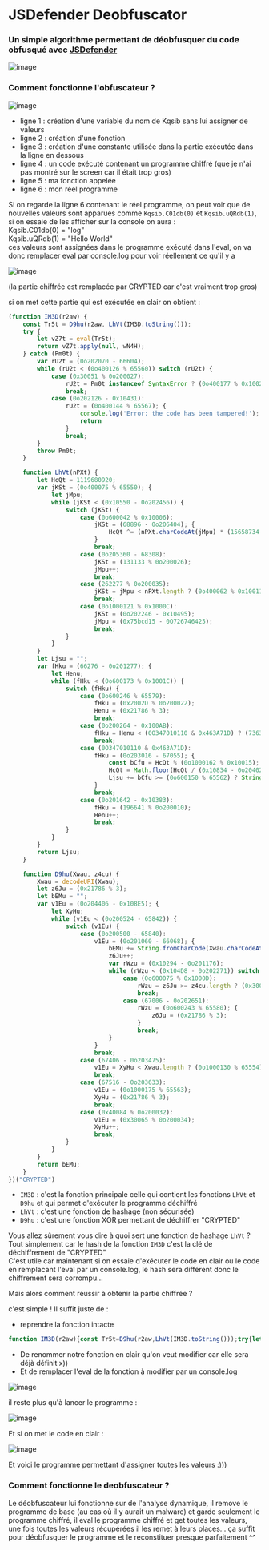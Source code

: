 # JSDefender Deobfuscator
### Un simple algorithme permettant de déobfusquer du code obfusqué avec [JSDefender](https://www.preemptive.com/products/jsdefender/)
![image](https://cdn.discordapp.com/attachments/863482336612319272/1014241854801313894/unknown.png)

### Comment fonctionne l'obfuscateur ? 

![image](https://cdn.discordapp.com/attachments/1025769112221270050/1040394825561808896/image.png)

* ligne 1 : création d'une variable du nom de Kqsib sans lui assigner de valeurs
* ligne 2 : création d'une fonction 
* ligne 3 : création d'une constante utilisée dans la partie exécutée dans la ligne en dessous
* ligne 4 : un code exécuté contenant un programme chiffré (que je n'ai pas montré sur le screen car il était trop gros)
* ligne 5 : ma fonction appelée
* ligne 6 : mon réel programme

Si on regarde la ligne 6 contenant le réel programme, on peut voir que de nouvelles valeurs sont apparues comme `Kqsib.C01db(0)` et `Kqsib.uQRdb(1)`, si on essaie de les afficher sur la console on aura : </br>
Kqsib.C01db(0) = "log"</br>
Kqsib.uQRdb(1) = "Hello World"</br>
ces valeurs sont assignées dans le programme exécuté dans l'eval, on va donc remplacer eval par console.log pour voir réellement ce qu'il y a </br>

![image](https://cdn.discordapp.com/attachments/1013995486883094590/1014254253633716282/unknown.png)

(la partie chiffrée est remplacée par CRYPTED car c'est vraiment trop gros)

si on met cette partie qui est exécutée en clair on obtient : 

```javascript
(function IM3D(r2aw) {
    const Tr5t = D9hu(r2aw, LhVt(IM3D.toString()));
    try {
        let vZ7t = eval(Tr5t);
        return vZ7t.apply(null, wN4H);
    } catch (Pm0t) {
        var rU2t = (0o202070 - 66604);
        while (rU2t < (0o400126 % 65560)) switch (rU2t) {
            case (0x30051 % 0o200027):
                rU2t = Pm0t instanceof SyntaxError ? (0o400177 % 0x1002D) : (0o400130 % 0x10019);
                break;
            case (0o202126 - 0x10431):
                rU2t = (0o400144 % 65567); {
                    console.log('Error: the code has been tampered!');
                    return
                }
                break;
        }
        throw Pm0t;
    }

    function LhVt(nPXt) {
        let HcQt = 1119680920;
        var jKSt = (0o400075 % 65550); {
            let jMpu;
            while (jKSt < (0x10550 - 0o202456)) {
                switch (jKSt) {
                    case (0o600042 % 0x10006):
                        jKSt = (68896 - 0o206404); {
                            HcQt ^= (nPXt.charCodeAt(jMpu) * (15658734 ^ 0O73567354) + nPXt.charCodeAt(jMpu >>> (0x4A5D0CE & 0O320423424))) ^ 78040585;
                        }
                        break;
                    case (0o205360 - 68308):
                        jKSt = (131133 % 0o200026);
                        jMpu++;
                        break;
                    case (262277 % 0o200035):
                        jKSt = jMpu < nPXt.length ? (0o400062 % 0x10011) : (67916 - 0o204452);
                        break;
                    case (0o1000121 % 0x1000C):
                        jKSt = (0o202246 - 0x10495);
                        jMpu = (0x75bcd15 - 0O726746425);
                        break;
                }
            }
        }
        let Ljsu = "";
        var fHku = (66276 - 0o201277); {
            let Henu;
            while (fHku < (0o600173 % 0x1001C)) {
                switch (fHku) {
                    case (0o600246 % 65579):
                        fHku = (0x2002D % 0o200022);
                        Henu = (0x21786 % 3);
                        break;
                    case (0o200264 - 0x100AB):
                        fHku = Henu < (0O347010110 & 0x463A71D) ? (73639709 % 9) : (0o207474 - 69397);
                        break;
                    case (0O347010110 & 0x463A71D):
                        fHku = (0o203016 - 67055); {
                            const bCfu = HcQt % (0o1000162 % 0x10015);
                            HcQt = Math.floor(HcQt / (0x10834 - 0o204026));
                            Ljsu += bCfu >= (0o600150 % 65562) ? String.fromCharCode((0o1000441 % 0x10038) + (bCfu - (0o204040 - 0x10806))) : String.fromCharCode((0o215206 - 72229) + bCfu);
                        }
                        break;
                    case (0o201642 - 0x10383):
                        fHku = (196641 % 0o200010);
                        Henu++;
                        break;
                }
            }
        }
        return Ljsu;
    }

    function D9hu(Xwau, z4cu) {
        Xwau = decodeURI(Xwau);
        let z6Ju = (0x21786 % 3);
        let bEMu = "";
        var v1Eu = (0o204406 - 0x108E5); {
            let XyHu;
            while (v1Eu < (0o200524 - 65842)) {
                switch (v1Eu) {
                    case (0o200500 - 65840):
                        v1Eu = (0o201060 - 66068); {
                            bEMu += String.fromCharCode(Xwau.charCodeAt(XyHu) ^ z4cu.charCodeAt(z6Ju));
                            z6Ju++;
                            var rWzu = (0x10294 - 0o201176);
                            while (rWzu < (0x104D8 - 0o202271)) switch (rWzu) {
                                case (0o600075 % 0x1000D):
                                    rWzu = z6Ju >= z4cu.length ? (0x3005A % 0o200027) : (0o400173 % 65582);
                                    break;
                                case (67006 - 0o202651):
                                    rWzu = (0o600243 % 65580); {
                                        z6Ju = (0x21786 % 3);
                                    }
                                    break;
                            }
                        }
                        break;
                    case (67406 - 0o203475):
                        v1Eu = XyHu < Xwau.length ? (0o1000130 % 65554) : (67916 - 0o204452);
                        break;
                    case (67516 - 0o203633):
                        v1Eu = (0o1000175 % 65563);
                        XyHu = (0x21786 % 3);
                        break;
                    case (0x40084 % 0o200032):
                        v1Eu = (0x30065 % 0o200034);
                        XyHu++;
                        break;
                }
            }
        }
        return bEMu;
    }
})("CRYPTED")
```

* `IM3D` : c'est la fonction principale celle qui contient les fonctions `LhVt` et `D9hu` et qui permet d'exécuter le programme déchiffré
* `LhVt` : c'est une fonction de hashage (non sécurisée)
* `D9hu` : c'est une fonction XOR permettant de déchiffrer "CRYPTED"

Vous allez sûrement vous dire à quoi sert une fonction de hashage `LhVt` ? </br>
Tout simplement car le hash de la fonction `IM3D` c'est la clé de déchiffrement de "CRYPTED"</br>
C'est utile car maintenant si on essaie d'exécuter le code en clair ou le code en remplacant l'eval par un console.log, le hash sera différent donc le chiffrement sera corrompu...

Mais alors comment réussir à obtenir la partie chiffrée ? 

c'est simple ! Il suffit juste de : 
* reprendre la fonction intacte 

```javascript
function IM3D(r2aw){const Tr5t=D9hu(r2aw,LhVt(IM3D.toString()));try{let vZ7t=eval(Tr5t);return vZ7t.apply(null,wN4H);}catch(Pm0t){var rU2t=(0o202070-66604);while(rU2t<(0o400126%65560))switch(rU2t){case (0x30051%0o200027):rU2t=Pm0t instanceof SyntaxError?(0o400177%0x1002D):(0o400130%0x10019);break;case (0o202126-0x10431):rU2t=(0o400144%65567);{console.log('Error: the code has been tampered!');return}break;}throw Pm0t;}function LhVt(nPXt){let HcQt=1119680920;var jKSt=(0o400075%65550);{let jMpu;while(jKSt<(0x10550-0o202456)){switch(jKSt){case (0o600042%0x10006):jKSt=(68896-0o206404);{HcQt^=(nPXt.charCodeAt(jMpu)*(15658734^0O73567354)+nPXt.charCodeAt(jMpu>>>(0x4A5D0CE&0O320423424)))^78040585;}break;case (0o205360-68308):jKSt=(131133%0o200026);jMpu++;break;case (262277%0o200035):jKSt=jMpu<nPXt.length?(0o400062%0x10011):(67916-0o204452);break;case (0o1000121%0x1000C):jKSt=(0o202246-0x10495);jMpu=(0x75bcd15-0O726746425);break;}}}let Ljsu="";var fHku=(66276-0o201277);{let Henu;while(fHku<(0o600173%0x1001C)){switch(fHku){case (0o600246%65579):fHku=(0x2002D%0o200022);Henu=(0x21786%3);break;case (0o200264-0x100AB):fHku=Henu<(0O347010110&0x463A71D)?(73639709%9):(0o207474-69397);break;case (0O347010110&0x463A71D):fHku=(0o203016-67055);{const bCfu=HcQt%(0o1000162%0x10015);HcQt=Math.floor(HcQt/(0x10834-0o204026));Ljsu+=bCfu>=(0o600150%65562)?String.fromCharCode((0o1000441%0x10038)+(bCfu-(0o204040-0x10806))):String.fromCharCode((0o215206-72229)+bCfu);}break;case (0o201642-0x10383):fHku=(196641%0o200010);Henu++;break;}}}return Ljsu;}function D9hu(Xwau,z4cu){Xwau=decodeURI(Xwau);let z6Ju=(0x21786%3);let bEMu="";var v1Eu=(0o204406-0x108E5);{let XyHu;while(v1Eu<(0o200524-65842)){switch(v1Eu){case (0o200500-65840):v1Eu=(0o201060-66068);{bEMu+=String.fromCharCode(Xwau.charCodeAt(XyHu)^z4cu.charCodeAt(z6Ju));z6Ju++;var rWzu=(0x10294-0o201176);while(rWzu<(0x104D8-0o202271))switch(rWzu){case (0o600075%0x1000D):rWzu=z6Ju>=z4cu.length?(0x3005A%0o200027):(0o400173%65582);break;case (67006-0o202651):rWzu=(0o600243%65580);{z6Ju=(0x21786%3);}break;}}break;case (67406-0o203475):v1Eu=XyHu<Xwau.length?(0o1000130%65554):(67916-0o204452);break;case (67516-0o203633):v1Eu=(0o1000175%65563);XyHu=(0x21786%3);break;case (0x40084%0o200032):v1Eu=(0x30065%0o200034);XyHu++;break;}}}return bEMu;}}
```

* De renommer notre fonction en clair qu'on veut modifier car elle sera déjà définit x))
* Et de remplacer l'eval de la fonction à modifier par un console.log

![image](https://cdn.discordapp.com/attachments/1013995486883094590/1014270637298176030/unknown.png)

il reste plus qu'à lancer le programme : 

![image](https://cdn.discordapp.com/attachments/1013995486883094590/1014271933837221918/unknown.png)

Et si on met le code en clair : 

![image](https://cdn.discordapp.com/attachments/1013995486883094590/1014273771055620267/unknown.png)

Et voici le programme permettant d'assigner toutes les valeurs :))) 

### Comment fonctionne le deobfuscateur ?

Le déobfuscateur lui fonctionne sur de l'analyse dynamique, il remove le programme de base (au cas où il y aurait un malware) et garde seulement le programme chiffré, il eval le programme chiffré et get toutes les valeurs, une fois toutes les valeurs récupérées il les remet à leurs places... ça suffit pour déobfusquer le programme et le reconstituer presque parfaitement ^^ 